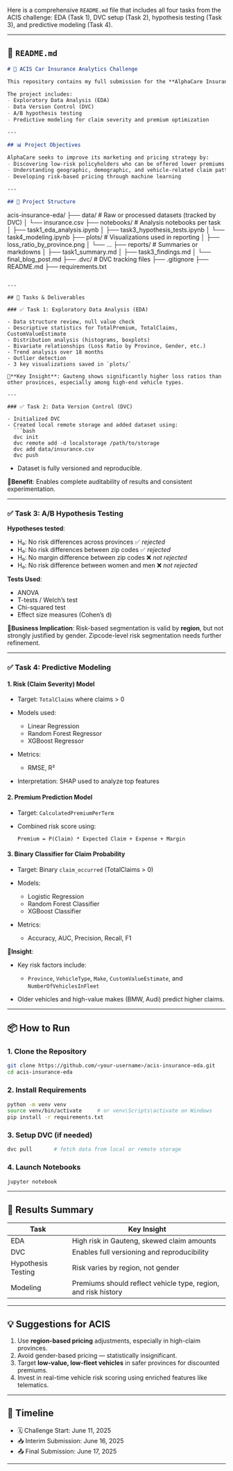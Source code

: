Here is a comprehensive `README.md` file that includes all four tasks from the ACIS challenge: EDA (Task 1), DVC setup (Task 2), hypothesis testing (Task 3), and predictive modeling (Task 4).

---

## 📄 `README.md`

```markdown
# 🚗 ACIS Car Insurance Analytics Challenge

This repository contains my full submission for the **AlphaCare Insurance Solutions (ACIS)** Insurance Analytics Challenge (June 2025), focused on car insurance planning and marketing in South Africa. 

The project includes:
- Exploratory Data Analysis (EDA)
- Data Version Control (DVC)
- A/B hypothesis testing
- Predictive modeling for claim severity and premium optimization

---

## 📊 Project Objectives

AlphaCare seeks to improve its marketing and pricing strategy by:
- Discovering low-risk policyholders who can be offered lower premiums
- Understanding geographic, demographic, and vehicle-related claim patterns
- Developing risk-based pricing through machine learning

---

## 🧱 Project Structure

```

acis-insurance-eda/
├── data/                         # Raw or processed datasets (tracked by DVC)
│   └── insurance.csv
├── notebooks/                    # Analysis notebooks per task
│   ├── task1\_eda\_analysis.ipynb
│   ├── task3\_hypothesis\_tests.ipynb
│   └── task4\_modeling.ipynb
├── plots/                        # Visualizations used in reporting
│   ├── loss\_ratio\_by\_province.png
│   └── ...
├── reports/                      # Summaries or markdowns
│   ├── task1\_summary.md
│   ├── task3\_findings.md
│   └── final\_blog\_post.md
├── .dvc/                         # DVC tracking files
├── .gitignore
├── README.md
├── requirements.txt

````

---

## 🧠 Tasks & Deliverables

### ✅ Task 1: Exploratory Data Analysis (EDA)

- Data structure review, null value check
- Descriptive statistics for TotalPremium, TotalClaims, CustomValueEstimate
- Distribution analysis (histograms, boxplots)
- Bivariate relationships (Loss Ratio by Province, Gender, etc.)
- Trend analysis over 18 months
- Outlier detection
- 3 key visualizations saved in `plots/`

📍**Key Insight**: Gauteng shows significantly higher loss ratios than other provinces, especially among high-end vehicle types.

---

### ✅ Task 2: Data Version Control (DVC)

- Initialized DVC
- Created local remote storage and added dataset using:
  ```bash
  dvc init
  dvc remote add -d localstorage /path/to/storage
  dvc add data/insurance.csv
  dvc push
````

* Dataset is fully versioned and reproducible.

📍**Benefit**: Enables complete auditability of results and consistent experimentation.

---

### ✅ Task 3: A/B Hypothesis Testing

**Hypotheses tested**:

* H₀: No risk differences across provinces ✅ *rejected*
* H₀: No risk differences between zip codes ✅ *rejected*
* H₀: No margin difference between zip codes ❌ *not rejected*
* H₀: No risk difference between women and men ❌ *not rejected*

**Tests Used**:

* ANOVA
* T-tests / Welch’s test
* Chi-squared test
* Effect size measures (Cohen’s d)

📍**Business Implication**: Risk-based segmentation is valid by **region**, but not strongly justified by gender. Zipcode-level risk segmentation needs further refinement.

---

### ✅ Task 4: Predictive Modeling

#### 1. Risk (Claim Severity) Model

* Target: `TotalClaims` where claims > 0
* Models used:

  * Linear Regression
  * Random Forest Regressor
  * XGBoost Regressor
* Metrics:

  * RMSE, R²
* Interpretation: SHAP used to analyze top features

#### 2. Premium Prediction Model

* Target: `CalculatedPremiumPerTerm`
* Combined risk score using:

  ```
  Premium = P(Claim) * Expected Claim + Expense + Margin
  ```

#### 3. Binary Classifier for Claim Probability

* Target: Binary `claim_occurred` (TotalClaims > 0)
* Models:

  * Logistic Regression
  * Random Forest Classifier
  * XGBoost Classifier
* Metrics:

  * Accuracy, AUC, Precision, Recall, F1

📍**Insight**:

* Key risk factors include:

  * `Province`, `VehicleType`, `Make`, `CustomValueEstimate`, and `NumberOfVehiclesInFleet`
* Older vehicles and high-value makes (BMW, Audi) predict higher claims.

---

## 📦 How to Run

### 1. Clone the Repository

```bash
git clone https://github.com/<your-username>/acis-insurance-eda.git
cd acis-insurance-eda
```

### 2. Install Requirements

```bash
python -m venv venv
source venv/bin/activate     # or venv\Scripts\activate on Windows
pip install -r requirements.txt
```

### 3. Setup DVC (if needed)

```bash
dvc pull       # fetch data from local or remote storage
```

### 4. Launch Notebooks

```bash
jupyter notebook
```

---

## 📌 Results Summary

| Task               | Key Insight                                                    |
| ------------------ | -------------------------------------------------------------- |
| EDA                | High risk in Gauteng, skewed claim amounts                     |
| DVC                | Enables full versioning and reproducibility                    |
| Hypothesis Testing | Risk varies by region, not gender                              |
| Modeling           | Premiums should reflect vehicle type, region, and risk history |

---

## 💡 Suggestions for ACIS

1. Use **region-based pricing** adjustments, especially in high-claim provinces.
2. Avoid gender-based pricing — statistically insignificant.
3. Target **low-value, low-fleet vehicles** in safer provinces for discounted premiums.
4. Invest in real-time vehicle risk scoring using enriched features like telematics.

---

## 📅 Timeline

* 🗓️ Challenge Start: June 11, 2025
* 📥 Interim Submission: June 16, 2025
* 📤 Final Submission: June 17, 2025

---

